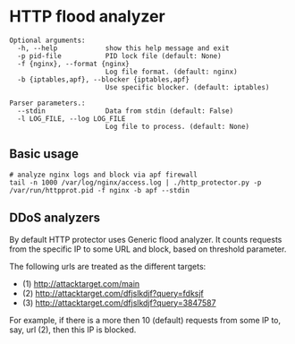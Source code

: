 HTTP flood analyzer 
===================

```
Optional arguments:
  -h, --help            show this help message and exit
  -p pid-file           PID lock file (default: None)
  -f {nginx}, --format {nginx}
                        Log file format. (default: nginx)
  -b {iptables,apf}, --blocker {iptables,apf}
                        Use specific blocker. (default: iptables)

Parser parameters.:
  --stdin               Data from stdin (default: False)
  -l LOG_FILE, --log LOG_FILE
                        Log file to process. (default: None)
```

## Basic usage

```
# analyze nginx logs and block via apf firewall 
tail -n 1000 /var/log/nginx/access.log | ./http_protector.py -p /var/run/httpprot.pid -f nginx -b apf --stdin
```

## DDoS analyzers

By default HTTP protector uses Generic flood analyzer. It counts requests from the specific IP to some URL and
block, based on threshold parameter.

The following urls are treated as the different targets:
* (1) http://attacktarget.com/main
* (2) http://attacktarget.com/dfjslkdjf?query=fdksjf
* (3) http://attacktarget.com/dfjslkdjf?query=3847587

For example, if there is a more then 10 (default) requests from some IP to, say, url (2), then this IP is blocked.
